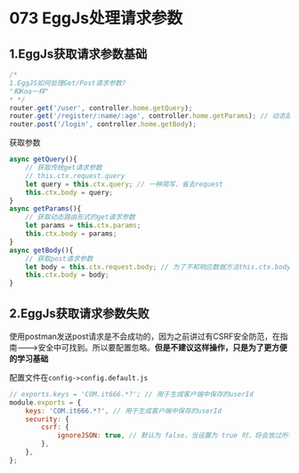 # 073 EggJs处理请求参数

## 1.EggJs获取请求参数基础

```js
/*
1.EggJS如何处理Get/Post请求参数?
"和Koa一样"
* */
router.get('/user', controller.home.getQuery);
router.get('/register/:name/:age', controller.home.getParams); // 动态路由
router.post('/login', controller.home.getBody);
```



获取参数

```js
async getQuery(){
    // 获取传统get请求参数
    // this.ctx.request.query
    let query = this.ctx.query; // 一种简写，省去request
    this.ctx.body = query;
}
async getParams(){
    // 获取动态路由形式的get请求参数
    let params = this.ctx.params;
    this.ctx.body = params;
}
async getBody(){
    // 获取post请求参数 
    let body = this.ctx.request.body; // 为了不和响应数据方法this.ctx.body重名，此处要加request
    this.ctx.body = body;
}
```



## 2.EggJs获取请求参数失败

使用postman发送post请求是不会成功的，因为之前讲过有CSRF安全防范，在指南--->安全中可找到。所以要配置忽略。**但是不建议这样操作，只是为了更方便的学习基础**

配置文件在`config->config.default.js`

```js
// exports.keys = 'COM.it666.*?'; // 用于生成客户端中保存的userId
module.exports = {
    keys: 'COM.it666.*?', // 用于生成客户端中保存的userId
    security: {
        csrf: {
            ignoreJSON: true, // 默认为 false，当设置为 true 时，将会放过所有 content-type 为 `application/json` 的请求
        },
    },
};
```

